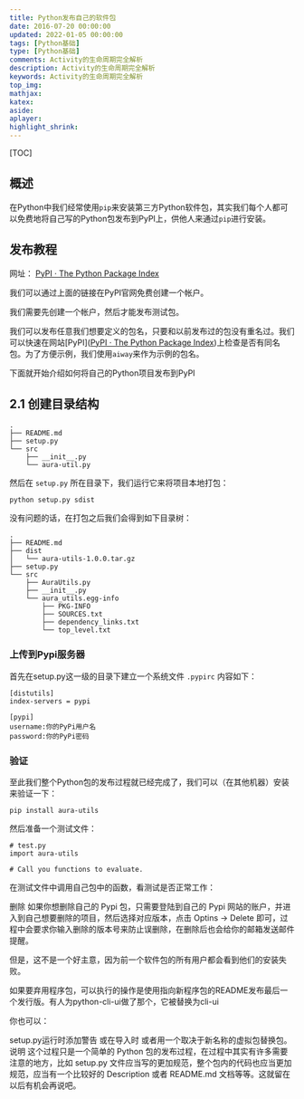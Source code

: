 ```yaml
---
title: Python发布自己的软件包
date: 2016-07-20 00:00:00
updated: 2022-01-05 00:00:00
tags: [Python基础]
type: [Python基础]
comments: Activity的生命周期完全解析
description: Activity的生命周期完全解析
keywords: Activity的生命周期完全解析
top_img:
mathjax:
katex:
aside:
aplayer:
highlight_shrink:
---
```


[TOC]

## 概述

在Python中我们经常使用`pip`来安装第三方Python软件包，其实我们每个人都可以免费地将自己写的Python包发布到PyPI上，供他人来通过`pip`进行安装。



## 发布教程

网址： [PyPI · The Python Package Index](https://link.zhihu.com/?target=https%3A//pypi.org/)

我们可以通过上面的链接在PyPI官网免费创建一个帐户。

我们需要先创建一个帐户，然后才能发布测试包。

我们可以发布任意我们想要定义的包名，只要和以前发布过的包没有重名过。我们可以快速在网站[PyPI]([PyPI · The Python Package Index](https://link.zhihu.com/?target=https%3A//pypi.org/))上检查是否有同名包。为了方便示例，我们使用`aiway`来作为示例的包名。



下面就开始介绍如何将自己的Python项目发布到PyPI

## **2.1 创建目录结构**



```shell
.
├── README.md
├── setup.py
└── src
    ├── __init__.py
    └── aura-util.py

```

然后在 `setup.py` 所在目录下，我们运行它来将项目本地打包：

```
python setup.py sdist  
```

没有问题的话，在打包之后我们会得到如下目录树：

```
.
├── README.md
├── dist
│   └── aura-utils-1.0.0.tar.gz
├── setup.py
└── src
    ├── AuraUtils.py
    ├── __init__.py
    └── aura_utils.egg-info
        ├── PKG-INFO
        ├── SOURCES.txt
        ├── dependency_links.txt
        └── top_level.txt
```

### 上传到Pypi服务器

首先在setup.py这一级的目录下建立一个系统文件 `.pypirc` 内容如下：

```shell
[distutils]
index-servers = pypi

[pypi]
username:你的PyPi用户名
password:你的PyPi密码
```

### 验证

至此我们整个Python包的发布过程就已经完成了，我们可以（在其他机器）安装来验证一下：

```
pip install aura-utils
```

然后准备一个测试文件：

```
# test.py
import aura-utils

# Call you functions to evaluate.
```



在测试文件中调用自己包中的函数，看测试是否正常工作：

删除
如果你想删除自己的 Pypi 包，只需要登陆到自己的 Pypi 网站的账户，并进入到自己想要删除的项目，然后选择对应版本，点击 Optins -> Delete 即可，过程中会要求你输入删除的版本号来防止误删除，在删除后也会给你的邮箱发送邮件提醒。

但是，这不是一个好主意，因为前一个软件包的所有用户都会看到他们的安装失败。

如果要弃用程序包，可以执行的操作是使用指向新程序包的README发布最后一个发行版。有人为python-cli-ui做了那个，它被替换为cli-ui

你也可以：

setup.py运行时添加警告
或在导入时
或者用一个取决于新名称的虚拟包替换包。
说明
这个过程只是一个简单的 Python 包的发布过程，在过程中其实有许多需要注意的地方，比如 setup.py 文件应当写的更加规范，整个包内的代码也应当更加规范，应当有一个比较好的 Description 或者 README.md 文档等等。这就留在以后有机会再说吧。
